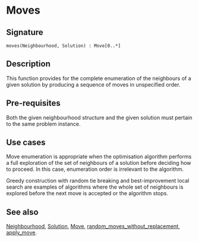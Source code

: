 <!--
SPDX-FileCopyrightText: © 2025 Authors of the ROAR-NET API Specification <https://github.com/roar-net/roar-net-api-spec/blob/main/AUTHORS>

SPDX-License-Identifier: CC-BY-4.0
-->

# Moves

## Signature

```text
moves(Neighbourhood, Solution) : Move[0..*]
```

## Description

This function provides for the complete enumeration of the neighbours
of a given solution by producing a sequence of moves in unspecified
order.

## Pre-requisites

Both the given neighbourhood structure and the given solution must
pertain to the same problem instance.

## Use cases

Move enumeration is appropriate when the optimisation algorithm
performs a full exploration of the set of neighbours of a solution
before deciding how to proceed. In this case, enumeration order is
irrelevant to the algorithm.

Greedy construction with random tie breaking and best-improvement
local search are examples of algorithms where the whole set of
neighbours is explored before the next move is accepted or the
algorithm stops.

## See also

[Neighbourhood](../types/Neighbourhood.md),
[Solution](../types/Solution.md),
[Move](../types/Move.md),
[random\_moves\_without\_replacement](./random_moves_without_replacement.md),
[apply\_move](./apply_move.md).
